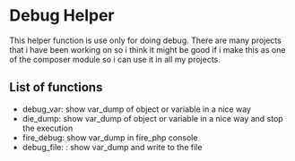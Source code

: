 # Debug Helper

This helper function is use only for doing debug. There are many projects that i have been working on so i think it might be good if i make this as one of the composer module so i can use it in all my projects.

## List of functions

* debug_var: show var_dump of object or variable in a nice way
* die_dump: show var_dump of object or variable in a nice way and stop the execution
* fire_debug: show var_dump in fire_php console
* debug_file: : show var_dump and write to the file